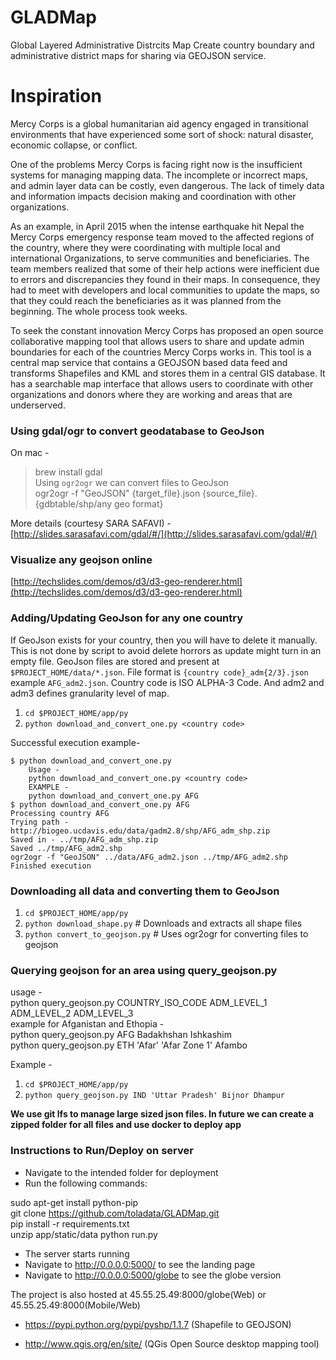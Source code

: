 # GLADMap
Global Layered Administrative Distrcits Map
Create country boundary and administrative district maps for sharing via GEOJSON service.


# Inspiration

Mercy Corps is a global humanitarian aid agency engaged in transitional environments that have experienced some sort of shock: natural disaster, economic collapse, or conflict.

One of the problems Mercy Corps is facing right now is the insufficient systems for managing mapping data. The incomplete or incorrect maps, and admin layer data can be costly, even dangerous. The lack of timely data and information impacts decision making and coordination with other organizations.

As an example, in April 2015 when the intense earthquake hit Nepal the Mercy Corps emergency response team moved to the affected regions of the country, where they were coordinating with multiple local and international Organizations, to serve communities and beneficiaries.
The team members realized that some of their help actions were inefficient due to errors and discrepancies they found in their maps. In consequence, they had to meet with developers and local communities to update the maps, so that they could reach the beneficiaries as it was planned from the beginning. The whole process took weeks.

To seek the constant innovation Mercy Corps has proposed an open source collaborative mapping tool that allows users to share and update admin boundaries for each of the countries Mercy Corps works in. This tool is a central map service that contains a GEOJSON based data feed and transforms Shapefiles and KML and stores them in a central GIS database. It has a searchable map interface that allows users to coordinate with other organizations and donors where they are working and areas that are underserved.


### Using gdal/ogr to convert geodatabase to GeoJson
On mac -  
> brew install gdal    
Using `ogr2ogr` we can convert files to GeoJson    
> ogr2ogr -f "GeoJSON" {target_file}.json {source_file}.{gdbtable/shp/any geo format}    

More details (courtesy SARA SAFAVI) - [http://slides.sarasafavi.com/gdal/#/](http://slides.sarasafavi.com/gdal/#/)

### Visualize any geojson online    
[http://techslides.com/demos/d3/d3-geo-renderer.html](http://techslides.com/demos/d3/d3-geo-renderer.html)   

### Adding/Updating GeoJson for any one country
If GeoJson exists for your country, then you will have to delete it manually. This is not done by script to avoid delete horrors as update might turn in an empty file. GeoJson files are stored and present at `$PROJECT_HOME/data/*.json`. File format is `{country code}_adm{2/3}.json` example `AFG_adm2.json`. Country code is ISO ALPHA-3 Code. And adm2 and adm3 defines granularity level of map.

1. `cd $PROJECT_HOME/app/py`
2. `python download_and_convert_one.py <country code>`


Successful execution example- 
```
$ python download_and_convert_one.py 
	Usage -
	python download_and_convert_one.py <country code>
	EXAMPLE -
	python download_and_convert_one.py AFG
$ python download_and_convert_one.py AFG
Processing country AFG
Trying path - http://biogeo.ucdavis.edu/data/gadm2.8/shp/AFG_adm_shp.zip
Saved in - ../tmp/AFG_adm_shp.zip
Saved ../tmp/AFG_adm2.shp
ogr2ogr -f "GeoJSON" ../data/AFG_adm2.json ../tmp/AFG_adm2.shp
Finished execution
```

### Downloading all data and converting them to GeoJson

1. `cd $PROJECT_HOME/app/py`
2. `python download_shape.py` # Downloads and extracts all shape files
3. `python convert_to_geojson.py` # Uses ogr2ogr for converting files to geojson

### Querying geojson for an area using query_geojson.py
usage -   
  python query_geojson.py COUNTRY_ISO_CODE ADM_LEVEL_1 ADM_LEVEL_2 ADM_LEVEL_3   
  example for Afganistan and Ethopia -   
  python query_geojson.py AFG Badakhshan Ishkashim   
  python query_geojson.py ETH 'Afar' 'Afar Zone 1' Afambo   
      
Example -   
1. `cd $PROJECT_HOME/app/py`   
2. `python query_geojson.py IND 'Uttar Pradesh' Bijnor Dhampur`   

**We use git lfs to manage large sized json files. In future we can create a zipped folder for all files and use docker to deploy app**


### Instructions to Run/Deploy on server

- Navigate to the intended folder for deployment
- Run the following commands:

sudo apt-get install python-pip<br/>
git clone https://github.com/toladata/GLADMap.git<br/>
pip install -r requirements.txt<br/>
unzip app/static/data
python run.py<br/>

- The server starts running
- Navigate to http://0.0.0.0:5000/ to see the landing page
- Navigate to http://0.0.0.0:5000/globe to see the globe version 



The project is also hosted at 45.55.25.49:8000/globe(Web) or 45.55.25.49:8000(Mobile/Web) 






- https://pypi.python.org/pypi/pyshp/1.1.7 (Shapefile to GEOJSON)

- http://www.qgis.org/en/site/ (QGis Open Source desktop mapping tool)

